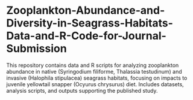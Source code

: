 # Zooplankton-Abundance-and-Diversity-in-Seagrass-Habitats-Data-and-R-Code-for-Journal-Submission
This repository contains data and R scripts for analyzing zooplankton abundance in native (Syringodium filiforme, Thalassia testudinum) and invasive (Halophila stipulacea) seagrass habitats, focusing on impacts to juvenile yellowtail snapper (Ocyurus chrysurus) diet. Includes datasets, analysis scripts, and outputs supporting the published study.
